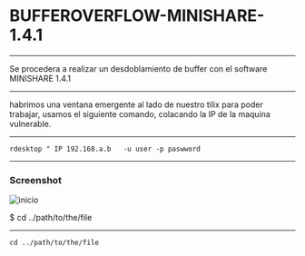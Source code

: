 # BUFFEROVERFLOW-MINISHARE-1.4.1
***
Se procedera a realizar un desdoblamiento de buffer con el software MINISHARE 1.4.1
***
habrimos una ventana emergente al lado de nuestro tilix para poder trabajar, usamos el siguiente comando, colacando la IP de la maquina vulnerable.
***
``` 
rdesktop " IP 192.168.a.b   -u user -p paswword
```
****
### Screenshot
![inicio](https://user-images.githubusercontent.com/104048850/180593311-1796279a-4a4f-4ee8-8fae-baa47898a6e4.png)

$ cd ../path/to/the/file
***
```  
cd ../path/to/the/file
